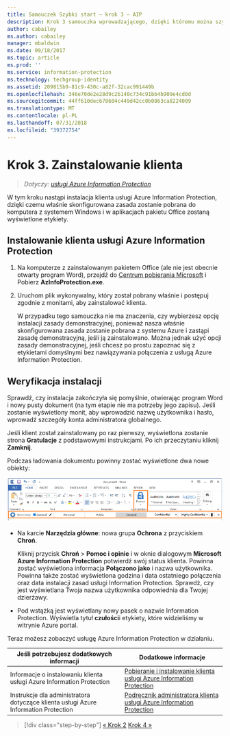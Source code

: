 ```yaml
---
title: Samouczek Szybki start — krok 3 — AIP
description: Krok 3 samouczka wprowadzającego, dzięki któremu można szybko wypróbować usługę Azure Information Protection — zainstalowanie klienta.
author: cabailey
ms.author: cabailey
manager: mbaldwin
ms.date: 09/18/2017
ms.topic: article
ms.prod: ''
ms.service: information-protection
ms.technology: techgroup-identity
ms.assetid: 209815b9-81c9-430c-a82f-32cac991449b
ms.openlocfilehash: 346e70de2e28d9c2b140c734c91bb4b909e4cd0d
ms.sourcegitcommit: 44ff610dec678604c449d42cc0b0863ca8224009
ms.translationtype: MT
ms.contentlocale: pl-PL
ms.lasthandoff: 07/31/2018
ms.locfileid: "39372754"
---
```

# <a name="step-3-install-the-client"></a>Krok 3. Zainstalowanie klienta

>*Dotyczy: [usługi Azure Information Protection](https://azure.microsoft.com/pricing/details/information-protection)*

W tym kroku nastąpi instalacja klienta usługi Azure Information Protection, dzięki czemu właśnie skonfigurowana zasada zostanie pobrana do komputera z systemem Windows i w aplikacjach pakietu Office zostaną wyświetlone etykiety.


## <a name="install-the-azure-information-protection-client"></a>Instalowanie klienta usługi Azure Information Protection

1. Na komputerze z zainstalowanym pakietem Office (ale nie jest obecnie otwarty program Word), przejdź do [Centrum pobierania Microsoft](https://www.microsoft.com/en-us/download/details.aspx?id=53018) i Pobierz **AzInfoProtection.exe**.
    
2. Uruchom plik wykonywalny, który został pobrany właśnie i postępuj zgodnie z monitami, aby zainstalować klienta.
    
    W przypadku tego samouczka nie ma znaczenia, czy wybierzesz opcję instalacji zasady demonstracyjnej, ponieważ nasza właśnie skonfigurowana zasada zostanie pobrana z systemu Azure i zastąpi zasadę demonstracyjną, jeśli ją zainstalowano. Można jednak użyć opcji zasady demonstracyjnej, jeśli chcesz po prostu zapoznać się z etykietami domyślnymi bez nawiązywania połączenia z usługą Azure Information Protection. 

## <a name="verify-the-installation"></a>Weryfikacja instalacji

Sprawdź, czy instalacja zakończyła się pomyślnie, otwierając program Word i nowy pusty dokument (na tym etapie nie ma potrzeby jego zapisu). Jeśli zostanie wyświetlony monit, aby wprowadzić nazwę użytkownika i hasło, wprowadź szczegóły konta administratora globalnego. 

Jeśli klient został zainstalowany po raz pierwszy, wyświetlona zostanie strona **Gratulacje** z podstawowymi instrukcjami. Po ich przeczytaniu kliknij **Zamknij**.

Podczas ładowania dokumentu powinny zostać wyświetlone dwa nowe obiekty:

![Samouczek Szybki start dla usługi Azure Information Protection, krok 3 — zainstalowany klient](../media/word2016-calloutsv2.png)

- Na karcie **Narzędzia główne**: nowa grupa **Ochrona** z przyciskiem **Chroń**.
    
    Kliknij przycisk **Chroń**  >  **Pomoc i opinie** i w oknie dialogowym **Microsoft Azure Information Protection** potwierdź swój status klienta. Powinna zostać wyświetlona informacja **Połączono jako** i nazwa użytkownika. Powinna także zostać wyświetlona godzina i data ostatniego połączenia oraz data instalacji zasad usługi Information Protection. Sprawdź, czy jest wyświetlana Twoja nazwa użytkownika odpowiednia dla Twojej dzierżawy.

- Pod wstążką jest wyświetlany nowy pasek o nazwie Information Protection. Wyświetla tytuł **czułości**i etykiety, które widzieliśmy w witrynie Azure portal. 

Teraz możesz zobaczyć usługę Azure Information Protection w działaniu.

|Jeśli potrzebujesz dodatkowych informacji|Dodatkowe informacje|
|--------------------------------|--------------------------|
|Informacje o instalowaniu klienta usługi Azure Information Protection|[Pobieranie i instalowanie klienta usługi Azure Information Protection](../rms-client/install-client-app.md)|
|Instrukcje dla administratora dotyczące klienta usługi Azure Information Protection|[Podręcznik administratora klienta usługi Azure Information Protection](../rms-client/client-admin-guide.md)|


>[!div class="step-by-step"]
[&#171; Krok 2](infoprotect-tutorial-step2.md)
[Krok 4 &#187;](infoprotect-tutorial-step4.md)
